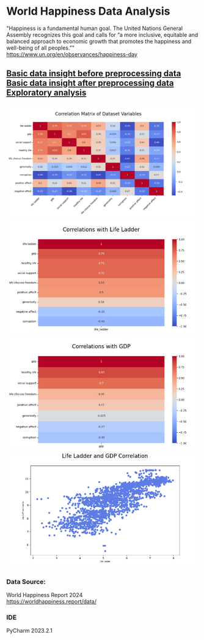 # World Happiness Data Analysis
"Happiness is a fundamental human goal. The United Nations General Assembly recognizes this goal
and calls for “a more inclusive, equitable and balanced approach to economic growth that 
promotes the happiness and well-being of all peoples.”"  
https://www.un.org/en/observances/happiness-day


[Basic data insight before preprocessing data](insight/basic_insight.txt)  
[Basic data insight after preprocessing data](insight/basic_insight_clean_data.txt)  
[Exploratory analysis](exploratory_data_analysis.md)
--------------------------------------------  

![correlation](static/graphs/correlation_heatmap.png)
![correlation](static/graphs/correlation_heatmap_for_life_ladder.png)
![correlation](static/graphs/correlation_heatmap_for_gdp.png)
![correlation](static/graphs/correlation_life_ladder&gdp_scatterplot.png)  

### Data Source:
World Happiness Report 2024  
https://worldhappiness.report/data/  

### IDE
PyCharm 2023.2.1  


